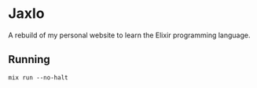# Jaxlo
A rebuild of my personal website to learn the Elixir programming language. 

## Running
``mix run --no-halt``
